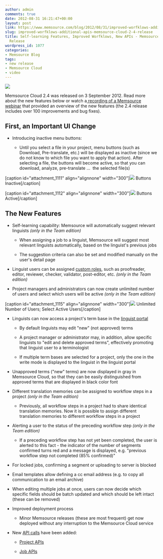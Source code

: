 ```yaml
---
author: admin
comments: true
date: 2012-08-31 16:21:47+00:00
layout: post
link: https://www.memsource.com/blog/2012/08/31/improved-worfklows-additional-apis-memsource-cloud-2-4-release/
slug: improved-worfklows-additional-apis-memsource-cloud-2-4-release
title: Self-learning Features, Improved Worfklows, New APIs - Memsource Cloud 2.4
  Release
wordpress_id: 1077
categories:
- Memsource Blog
tags:
- new release
- Memsource Cloud
- video
---
```


![](/wp-content/uploads/2012/08/MemSource-Cloud-–-medium.png)

Memsource Cloud 2.4 was released on 3 September 2012. Read more about the new features below or watch a[ recording of a Memsource webinar](http://youtu.be/bBX8O0FTgXA) that provided an overview of the new features (the 2.4 release includes over 100 improvements and bug fixes).<!-- more -->


## First, an Important UI Change





	
  * Introducing inactive menu buttons:

	
    * Until you select a file in your project, menu buttons (such as Download, Pre-translate, etc.) will be displayed as inactive (since we do not know to which file you want to apply that action). After selecting a file, the buttons will become active, so that you can download, analyze, pre-translate ...  the selected file(s)





[caption id="attachment_1111" align="alignnone" width="300"][![](/wp-content/uploads/2012/08/buttons-inactive-300x158.png)](/wp-content/uploads/2012/08/buttons-inactive.png) Buttons Inactive[/caption]

[caption id="attachment_1112" align="alignnone" width="300"][![](/wp-content/uploads/2012/08/buttons-active-300x159.png)](/wp-content/uploads/2012/08/buttons-active.png) Buttons Active[/caption]


## The New Features





	
  * Self-learning capability: Memsource will automatically suggest relevant linguists _(only in the Team edition)_

	
    * When assigning a job to a linguist, Memsource will suggest most relevant linguists automatically, based on the linguist's previous jobs

	
    * The suggestion criteria can also be set and modified manually on the user's detail page




	
  * Linguist users can be assigned [custom roles](http://support.memsource.com/topic/how-to-create-translator-reviewer-and-customer-validator-users), such as proofreader, editor, reviewer, checker, validator, post-editor, etc. _(only in the Team edition)_

	
  * Project managers and administrators can now create unlimited number of users and select which users will be active _(only in the Team edition)_


[caption id="attachment_1115" align="alignnone" width="300"][![](/wp-content/uploads/2012/08/active-users-300x228.png)](/wp-content/uploads/2012/08/active-users.png) Unlimited Number of Users; Select Active Users[/caption]



	
  * Linguists can now access a project's term base in the [linguist portal](http://wiki.memsource.com/wiki/Linguist_Portal)

	
    * By default linguists may edit "new" (not approved) terms

	
    * A project manager or administrator may, in addition, allow specific linguists to "edit and delete approved terms", effectively promoting that linguist user to a terminologist

	
    * If multiple term bases are selected for a project, only the one in the write mode is displayed to the linguist in the linguist portal




	
  * Unapproved terms ("new" terms) are now displayed in gray in Memsource Cloud, so that they can be easily distinguished from approved terms that are displayed in black color font

	
  * Different translation memories can be assigned to workflow steps in a project _(only in the Team edition)_

	
    * Previously, all workflow steps in a project had to share identical translation memories. Now it is possible to assign different translation memories to different workflow steps in a project




	
  * Alerting a user to the status of the preceding workflow step _(only in the Team edition)_

	
    * If a preceding workflow step has not yet been completed, the user is alerted to this fact - the indicator of the number of segments confirmed turns red and a message is displayed, e.g. "previous workflow step not completed (85% confirmed)"




	
  * For locked jobs, confirming a segment or uploading to server is blocked

	
  * Email templates allow defining a cc email address (e.g. to copy all communication to an email archive)

	
  * When editing multiple jobs at once, users can now decide which specific fields should be batch updated and which should be left intact (these can be removed)

	
  * Improved deployment process

	
    * Minor Memsource releases (these are most frequent) get now deployed without any interruption to the Memsource Cloud service




	
  * New [API calls](http://wiki.memsource.com/wiki/MemSource_API) have been added:

	
    * [Project APIs](http://wiki.memsource.com/wiki/Project_API_v2)

	
    * [Job APIs](http://wiki.memsource.com/wiki/Job_API_v2)






